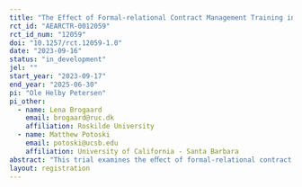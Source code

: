 ```yaml
---
title: "The Effect of Formal-relational Contract Management Training in the Public Sector"
rct_id: "AEARCTR-0012059"
rct_id_num: "12059"
doi: "10.1257/rct.12059-1.0"
date: "2023-09-16"
status: "in_development"
jel: ""
start_year: "2023-09-17"
end_year: "2025-06-30"
pi: "Ole Helby Petersen"
pi_other:
  - name: Lena Brogaard
    email: brogaard@ruc.dk
    affiliation: Roskilde University
  - name: Matthew Potoski
    email: potoski@ucsb.edu
    affiliation: University of California - Santa Barbara
abstract: "This trial examines the eﬀect of formal-relational contract management training in a national- scale randomized ﬁeld experiment in Denmark. Participants are local and regional public contract managers receiving a 5 ECTS (European Credit Transfer System) masterclass training in formal-relational contract management."
layout: registration
---
```


